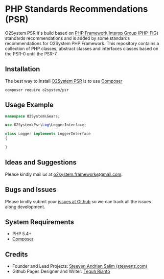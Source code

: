 # PHP Standards Recommendations (PSR)

O2System PSR it's build based on [PHP Framework Interop Group (PHP-FIG)](http://php-fig.org) standards recommendations and is added by some standards recommendations for O2System PHP Framework.
This repository contains a collection of PHP classes, abstract classes and interfaces classes based on the PSR-0 until the PSR-7.

Installation
------------
The best way to install [O2System PSR](https://packagist.org/packages/o2system/psr) is to use [Composer](http://getcomposer.org)
```
composer require o2system/psr
```

Usage Example
-------------
```php
namespace O2System\Gears;

use O2System\Psr\Log\LoggerInterface;

class Logger implements LoggerInterface
{

}
```

Ideas and Suggestions
---------------------
Please kindly mail us at [o2system.framework@gmail.com](mailto:o2system.framework@gmail.com).

Bugs and Issues
---------------
Please kindly submit your [issues at Github](http://github.com/o2system/psr/issues) so we can track all the issues along development.

System Requirements
-------------------
- PHP 5.4+
- [Composer](http://getcomposer.org)

Credits
-------
* Founder and Lead Projects: [Steeven Andrian Salim (steevenz.com)](http://steevenz.com)
* Github Pages Designer and Writer: [Teguh Rianto](http://teguhrianto.tk)
